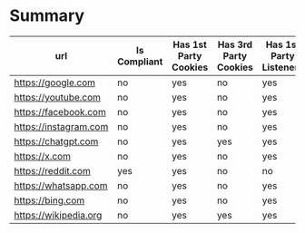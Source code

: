 # Summary

|url|Is Compliant|Has 1st Party Cookies|Has 3rd Party Cookies|Has 1st Party Listeners|Has 3rd Party Listeners|Has 3rdParty Trackers|
|-|-|-|-|-|-|-|
|https://google.com|no|yes|no|yes|yes|no|reports/blacklight-report-a/google.com/inspection.json|
|https://youtube.com|no|yes|no|yes|yes|yes|reports/blacklight-report-b/youtube.com/inspection.json|
|https://facebook.com|no|yes|no|yes|yes|no|reports/blacklight-report-c/facebook.com/inspection.json|
|https://instagram.com|no|yes|no|yes|yes|no|reports/blacklight-report-d/instagram.com/inspection.json|
|https://chatgpt.com|no|yes|yes|yes|yes|no|reports/blacklight-report-e/chatgpt.com/inspection.json|
|https://x.com|no|yes|no|yes|yes|no|reports/blacklight-report-f/x.com/inspection.json|
|https://reddit.com|yes|yes|no|no|no|no|reports/blacklight-report-g/reddit.com/inspection.json|
|https://whatsapp.com|no|yes|no|yes|yes|no|reports/blacklight-report-h/whatsapp.com/inspection.json|
|https://bing.com|no|yes|no|yes|yes|no|reports/blacklight-report-i/bing.com/inspection.json|
|https://wikipedia.org|no|yes|yes|yes|yes|no|reports/blacklight-report-j/wikipedia.org/inspection.json|
